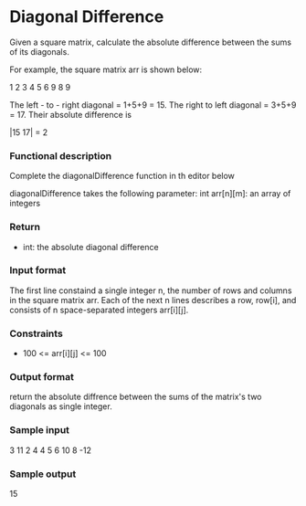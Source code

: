 # Diagonal Difference

Given a square matrix, calculate the absolute difference between the sums of its diagonals.

For example, the square matrix arr is shown below:

 1 2 3 
 4 5 6 
 9 8 9

The left - to - right diagonal = 1+5+9 = 15. The right to left diagonal = 3+5+9 = 17.
Their absolute difference is 

 |15  17| = 2

### Functional description
Complete the diagonalDifference function in th editor below

diagonalDifference takes the following parameter:
 int arr[n][m]: an array of integers

### Return
* int: the absolute diagonal difference

### Input format 
 The first line constaind a single integer n, the number of rows and columns in the square matrix arr.
 Each of the next n lines describes a row, row[i], and consists of n space-separated integers arr[i][j].

### Constraints
 * 100 <= arr[i][j] <= 100

### Output format
 return the absolute diffrence between the sums of the matrix's two diagonals as single integer.

### Sample input
 3
 11 2 4
 4 5 6
 10 8 -12

### Sample output 
15
